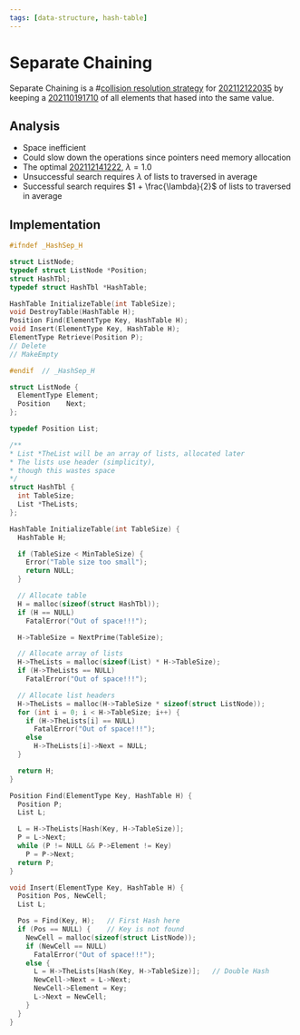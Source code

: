 ```yaml
---
tags: [data-structure, hash-table]
---
```


# Separate Chaining

Separate Chaining is a #[collision resolution strategy](202112131158.md) for
[202112122035](202112122035.md) by keeping a [202110191710](202110191710.md) of all elements that hased into
the same value.

## Analysis

- Space inefficient
- Could slow down the operations since pointers need memory allocation
- The optimal [202112141222](202112141222.md), $\lambda = 1.0$
- Unsuccessful search requires $\lambda$ of lists to traversed in average
- Successful search requires $1 + \frac{\lambda}{2}$ of lists to traversed in
  average

## Implementation

```c
#ifndef _HashSep_H

struct ListNode;
typedef struct ListNode *Position;
struct HashTbl;
typedef struct HashTbl *HashTable;

HashTable InitializeTable(int TableSize);
void DestroyTable(HashTable H);
Position Find(ElementType Key, HashTable H);
void Insert(ElementType Key, HashTable H);
ElementType Retrieve(Position P);
// Delete
// MakeEmpty

#endif  // _HashSep_H
```

```c
struct ListNode {
  ElementType Element;
  Position    Next;
};

typedef Position List;

/**
* List *TheList will be an array of lists, allocated later
* The lists use header (simplicity),
* though this wastes space
*/
struct HashTbl {
  int TableSize;
  List *TheLists;
};

HashTable InitializeTable(int TableSize) {
  HashTable H;

  if (TableSize < MinTableSize) {
    Error("Table size too small");
    return NULL;
  }

  // Allocate table
  H = malloc(sizeof(struct HashTbl));
  if (H == NULL)
    FatalError("Out of space!!!");

  H->TableSize = NextPrime(TableSize);

  // Allocate array of lists
  H->TheLists = malloc(sizeof(List) * H->TableSize);
  if (H->TheLists == NULL)
    FatalError("Out of space!!!");

  // Allocate list headers
  H->TheLists = malloc(H->TableSize * sizeof(struct ListNode));
  for (int i = 0; i < H->TableSize; i++) {
    if (H->TheLists[i] == NULL)
      FatalError("Out of space!!!");
    else
      H->TheLists[i]->Next = NULL;
  }

  return H;
}

Position Find(ElementType Key, HashTable H) {
  Position P;
  List L;

  L = H->TheLists[Hash(Key, H->TableSize)];
  P = L->Next;
  while (P != NULL && P->Element != Key)
    P = P->Next;
  return P;
}

void Insert(ElementType Key, HashTable H) {
  Position Pos, NewCell;
  List L;

  Pos = Find(Key, H);   // First Hash here
  if (Pos == NULL) {    // Key is not found
    NewCell = malloc(sizeof(struct ListNode));
    if (NewCell == NULL)
      FatalError("Out of space!!!");
    else {
      L = H->TheLists[Hash(Key, H->TableSize)];   // Double Hash
      NewCell->Next = L->Next;
      NewCell->Element = Key;
      L->Next = NewCell;
    }
  }
}
```
